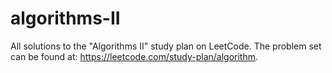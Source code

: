 # algorithms-II
All solutions to the "Algorithms II" study plan on LeetCode. The problem set can be found at: https://leetcode.com/study-plan/algorithm.
